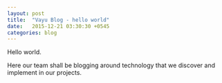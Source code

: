 ```yaml
---
layout: post
title:  "Vayu Blog - hello world"
date:   2015-12-21 03:30:30 +0545
categories: blog
---
```

Hello world.

Here our team shall be blogging around technology that we discover and implement in our projects.